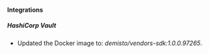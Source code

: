 
#### Integrations

##### HashiCorp Vault

- Updated the Docker image to: *demisto/vendors-sdk:1.0.0.97265*.
